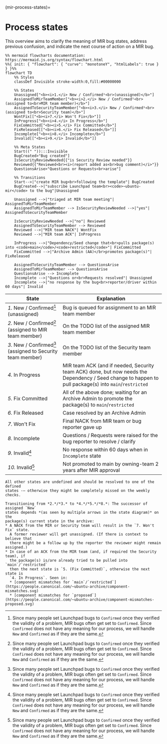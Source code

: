 (mir-process-states)=
# Process states

This overview aims to clarify the meaning of MIR bug states, address previous 
confusion, and indicate the next course of action on a MIR bug.

```{mermaid}
%% mermaid flowcharts documentation: https://mermaid.js.org/syntax/flowchart.html
%%{ init: { "flowchart": { "curve": "monotoneY", "htmlLabels": true } } }%%
flowchart TD
    %% Styles
    classDef Invisible stroke-width:0,fill:#00000000 

    %% States
    Unassigned["<b><i>1.</i> New / Confirmed¹<br>(unassigned)</b>"]
    AssignedToMirTeamMember["<b><i>2.</i> New / Confirmed¹<br>(assigned to<br>MIR team member)</b>"]
    AssignedToSecurityTeamMember["<b><i>3.</i> New / Confirmed¹<br>(assigned to<br>Security team)</b>"]
    WontFix[["<b><i>7.</i> Won't Fix</b>"]]
    InProgress["<b><i>4.</i> In Progress</b>"]
    FixCommitted["<b><i>5.</i> Fix Committed</b>"]
    FixReleased[["<b><i>6.</i> Fix Released</b>"]]
    Incomplete["<b><i>8.</i> Incomplete</b>"]
    Invalid[["<b><i>9.</i> Invalid</b>"]]

    %% Meta States
    Start((" ")):::Invisible
    BugCreated>"Bug created"]
    IsSecurityReviewNeeded{{"is Security Review needed"}}
    Reviewed{{"Reviewed<br><i>(report added as<br>bug comment)</i>"}}
    QuestionsArise>"Questions or Requests<br>arise"]
    
    %% Transitions
    Start-->|"create MIR bug<br>following the template"| BugCreated
    BugCreated-->|"subscribe Launchpad team<br><code>~ubuntu-mir</code> to the bug"|Unassigned

    Unassigned -->|"triaged at MIR team meeting"| AssignedToMirTeamMember
    AssignedToMirTeamMember --> IsSecurityReviewNeeded -->|"yes"| AssignedToSecurityTeamMember

    IsSecurityReviewNeeded -->|"no"| Reviewed
    AssignedToSecurityTeamMember --> Reviewed
    Reviewed -->|"MIR team NACK"| WontFix
    Reviewed -->|"MIR team ACK"| InProgress

    InProgress -->|"Dependency/Seed change that<br>pulls package(s) into <code>main</code>/<code>restricted</code>"| FixCommitted
    FixCommitted -->|"Archive Admin (AA)</br>promotes package(s)"| FixReleased

    AssignedToSecurityTeamMember --> QuestionsArise
    AssignedToMirTeamMember --> QuestionsArise
    QuestionsArise --> Incomplete
    Incomplete -->|"Questions or<br>Requests resolved"| Unassigned
    Incomplete -->|"no response by the bug<br>reporter/driver within 60 days"| Invalid
```

| State                                                       | Explanation |
|-------------------------------------------------------------|-------------|
| *1.* New / Confirmed[^1] (unassigned)                       | Bug is queued for assignment to an MIR team member |
| *2.* New / Confirmed[^1] (assigned to MIR team member)      | On the TODO list of the assigned MIR team member |
| *3.* New / Confirmed[^1] (assigned to Security team member) | On the TODO list of the Security team member |
| *4.* In Progress                                            | MIR team ACK (and if needed, Security team ACK) done, but now needs the Dependency / Seed change to happen to pull package(s) into `main`/`restricted` |
| *5.* Fix Committed                                          | All of the above done; waiting for an Archive Admin to promote the package(s) to `main`/`restricted` |
| *6.* Fix Released                                           | Case resolved by an Archive Admin |
| *7.* Won\'t Fix                                             | Final NACK from MIR team or bug reporter gave up |
| *8.* Incomplete                                             | Questions / Requests were raised for the bug reporter to resolve / clarify |
| *9.* Invalid[^1]                                            | No response within 60 days when in `Incomplete` state |
| *10.* Invalid[^1]                                           | Not promoted to main by owning-team 2 years after MIR approval |

[^1]: Since many people set Launchpad bugs to `Confirmed` once they verified 
     the validity of a problem, MIR bugs often get set to `Confirmed`. Since 
     `Confirmed` does not have any meaning for our process, we will handle
     `New` and `Confirmed` as if they are the same.


```{note}
All other states are undefined and should be resolved to one of the defined
states -– otherwise they might be completely missed on the weekly checks.
```

```{hint}
Transitioning from *2.*/*3.* to *4.*/*5.*/*8.*: The successor of assigned `New`
states depends *(as seen by multiple arrows in the state diagram)* on the
package(s) current state in the archive: 
* A NACK from the MIR or Security team will result in the `7. Won't Fix` state.
  A former reviewer will get unassigned. (If there is context to believe that 
  there might be a follow up by the reporter the reviewer might remain assigned.)
* In case of an ACK from the MIR team (and, if required the Security team), if 
  the package(s) is/are already tried to be pulled into `main`/`restricted` 
  then the next state is `5. (Fix Committed)`, otherwise the next state is 
  `4. In Progress`. Seen in:
  * [component mismatches for `main`/`restricted`](https://people.canonical.com/~ubuntu-archive/component-mismatches.svg) 
  * [component mismatches for `proposed`](https://people.canonical.com/~ubuntu-archive/component-mismatches-proposed.svg)
```

